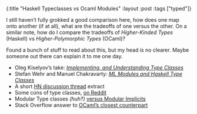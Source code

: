 {:title "Haskell Typeclasses vs Ocaml Modules"
 :layout :post
 :tags ["typed"]}

I still haven’t fully grokked a good comparison here, how does one map onto another (if at all), what are the tradeoffs of one versus the other. On a similar note, how do I compare the tradeoffs of _Higher-Kinded Types_ (Haskell) vs _Higher-Polymorphic Types_ (OCaml)?

Found a bunch of stuff to read about this, but my head is no clearer. Maybe someone out there can explain it to me one day.

- Oleg Kiselyov’s take: [_Implementing, and Understanding Type Classes_](http://okmij.org/ftp/Computation/typeclass.html)
- Stefan Wehr and Manuel Chakravarty: [_ML Modules and Haskell Type Classes_](https://www.cse.unsw.edu.au/~chak/papers/modules-classes.pdf)
- A short [HN discussion thread](https://news.ycombinator.com/item?id=9597376) extract
- Some cons of type classes, [on Reddit](https://www.reddit.com/r/haskell/comments/2foggq/why_does_david_turner_say_type_classes_were_a_bad/)
- Modular Type classes _(huh?)_ [versus Modular Implicits](https://www.reddit.com/r/ocaml/comments/4qan0w/modular_type_classes_vs_modular_implicits/) 
- Stack Overflow answer to [OCaml’s closest counterpart](https://stackoverflow.com/questions/14934242/whats-the-closest-thing-to-haskells-typeclasses-in-ocaml)

